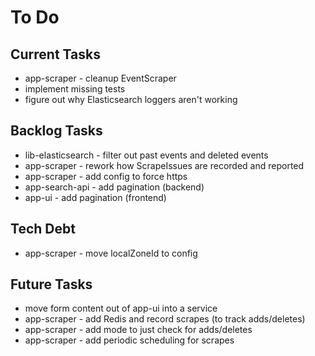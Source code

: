 # To Do

## Current Tasks
* app-scraper - cleanup EventScraper
* implement missing tests
* figure out why Elasticsearch loggers aren't working

## Backlog Tasks
* lib-elasticsearch - filter out past events and deleted events
* app-scraper - rework how ScrapeIssues are recorded and reported
* app-scraper - add config to force https
* app-search-api - add pagination (backend)
* app-ui - add pagination (frontend)

## Tech Debt
* app-scraper - move localZoneId to config

## Future Tasks
* move form content out of app-ui into a service
* app-scraper - add Redis and record scrapes (to track adds/deletes)
* app-scraper - add mode to just check for adds/deletes
* app-scraper - add periodic scheduling for scrapes
